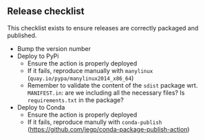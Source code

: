 ## Release checklist

This checklist exists to ensure releases are correctly packaged and published.

* Bump the version number
* Deploy to PyPi
  * Ensure the action is properly deployed
  * If it fails, reproduce manually with `manylinux` (`quay.io/pypa/manylinux2014_x86_64`)
  * Remember to validate the content of the `sdist` package wrt. `MANIFEST.in`: are we including all the necessary files? Is `requirements.txt` in the package?
* Deploy to Conda
  * Ensure the action is properly deployed
  * If it fails, reproduce manully with `conda-publish` (https://github.com/jegp/conda-package-publish-action)